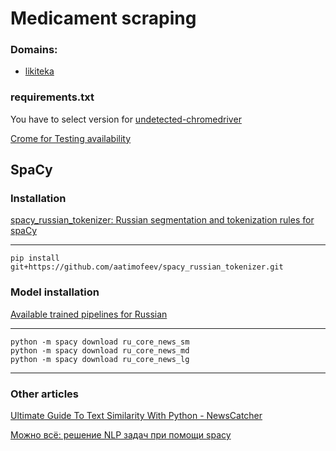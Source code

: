 # Medicament scraping

### Domains:
 - [likiteka](https://likiteka.info)
[]()
[]()
[]()

### requirements.txt 

You have to select version for [undetected-chromedriver](https://pypi.org/project/undetected-chromedriver/)


[Crome for Testing availability](https://googlechromelabs.github.io/chrome-for-testing/#stable)

## SpaCy

### Installation

[spacy_russian_tokenizer: Russian segmentation and tokenization rules for spaCy](https://github.com/aatimofeev/spacy_russian_tokenizer)

-----
```commandline
pip install git+https://github.com/aatimofeev/spacy_russian_tokenizer.git
```
### Model installation

[Available trained pipelines for Russian](https://spacy.io/models/ru)

----
```commandline
python -m spacy download ru_core_news_sm
python -m spacy download ru_core_news_md
python -m spacy download ru_core_news_lg
```

----
### Other articles

[Ultimate Guide To Text Similarity With Python - NewsCatcher](https://www.newscatcherapi.com/blog/ultimate-guide-to-text-similarity-with-python)

[Можно всё: решение NLP задач при помощи spacy](https://habr.com/ru/articles/531940/)
